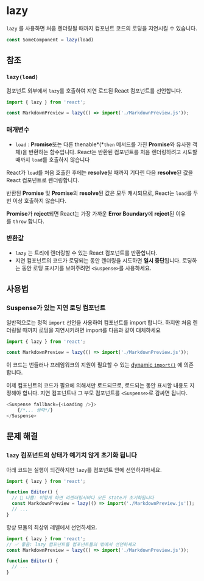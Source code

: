 # lazy

`lazy` 를 사용하면 처음 렌더링될 때까지 컴포넌트 코드의 로딩을 지연시킬 수 있습니다.

```typescript
const SomeComponent = lazy(load)
```

## 참조

### **`lazy(load)`**

컴포넌트 외부에서 `lazy`를 호출하여 지연 로드된 React 컴포넌트를 선언합니다.

```typescript
import { lazy } from 'react';

const MarkdownPreview = lazy(() => import('./MarkdownPreview.js'));
```

### 매개변수

- `load` :  **Promise**또는 다른 thenable*(*`then` 메서드를 가진 **Promise**와 유사한 객체)을 반환하는 함수입니다. React는 반환된 컴포넌트를 처음 렌더링하려고 시도할 때까지 `load`를 호출하지 않습니다

React가 `load`를 처음 호출한 후에는 **resolve**될 때까지 기다린 다음 **resolve**된 값을 React 컴포넌트로 렌더링합니다.

반환된 **Promise** 및 **Promise**의 **resolve**된 값은 모두 캐시되므로, React는 `load`를 두 번 이상 호출하지 않습니다.

**Promise**가 **reject**되면 React는 가장 가까운 **Error Boundary**에 **reject**된 이유를 `throw` 합니다.

### 반환값

- `lazy` 는 트리에 렌더링할 수 있는 React 컴포넌트를 반환합니다.
- 지연 컴포넌트의 코드가 로딩되는 동안 렌더링을 시도하면 **일시 중단**됩니다. 로딩하는 동안 로딩 표시기를 보여주려면 `<Suspense>`를 사용하세요.

## 사용법

### **Suspense가 있는 지연 로딩 컴포넌트**

일반적으로는 정적 `import` 선언을 사용하여 컴포넌트를 import 합니다. 하지만 처음 렌더링될 때까지 로딩을 지연시키려면 import를 다음과 같이 대체하세요

```typescript
import { lazy } from 'react';

const MarkdownPreview = lazy(() => import('./MarkdownPreview.js'));
```

이 코드는 번들러나 프레임워크의 지원이 필요할 수 있는 [dynamic `import()`](https://developer.mozilla.org/en-US/docs/Web/JavaScript/Reference/Operators/import) 에 의존합니다.

이제 컴포넌트의 코드가 필요에 의해서만 로드되므로, 로드되는 동안 표시할 내용도 지정해야 합니다. 지연 컴포넌트나 그 부모 컴포넌트를 `<Suspense>`로 감싸면 됩니다.

```typescript
<Suspense fallback={<Loading />}>
	{/*... 생략*/}
</Suspense>
```

## 문제 해결

### **`lazy` 컴포넌트의 상태가 예기치 않게 초기화 됩니다**

아래 코드는 실행이 되긴하지만 `lazy`를 컴포넌트 안에 선언하지마세요.

```typescript
import { lazy } from 'react';

function Editor() {
  // 🔴 나쁨: 이렇게 하면 리렌더링시마다 모든 state가 초기화됩니다
  const MarkdownPreview = lazy(() => import('./MarkdownPreview.js'));
  // ...
}
```

항상 묘듈의 최상위 레벨에서 선언하세요.

```typescript
import { lazy } from 'react';
// ✅ 좋음: lazy 컴포넌트를 컴포넌트들의 밖에서 선언하세요
const MarkdownPreview = lazy(() => import('./MarkdownPreview.js'));

function Editor() {
  // ...
}
```